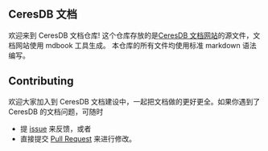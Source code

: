 ## CeresDB 文档

欢迎来到 CeresDB 文档仓库!
这个仓库存放的是[CeresDB 文档网站](https://docs.ceresdb.io)的源文件，文档网站使用 mdbook 工具生成。
本仓库的所有文件均使用标准 markdown 语法编写。

## Contributing

欢迎大家加入到 CeresDB 文档建设中，一起把文档做的更好更全。如果你遇到了 CeresDB 的文档问题，可随时

- 提 [issue](https://github.com/CeresDB/docs/issues) 来反馈，或者
- 直接提交 [Pull Request](https://github.com/CeresDB/docs/pulls) 来进行修改。
